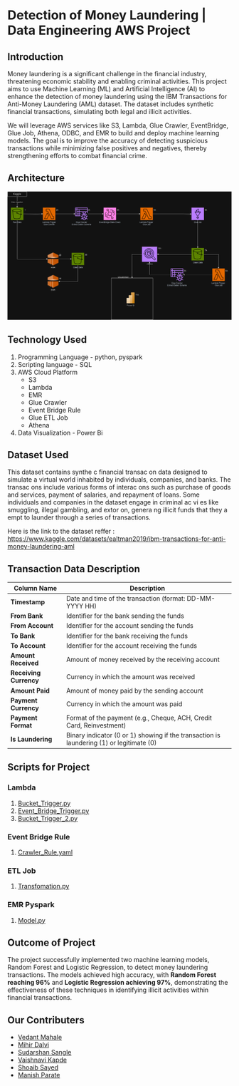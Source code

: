 # Detection of Money Laundering | Data Engineering AWS Project


## Introduction

Money laundering is a significant challenge in the financial industry, threatening economic stability and enabling criminal activities. This project aims to use Machine Learning (ML) and Artificial Intelligence (AI) to enhance the detection of money laundering using the IBM Transactions for Anti-Money Laundering (AML) dataset. The dataset includes synthetic financial transactions, simulating both legal and illicit activities.

We will leverage AWS services like S3, Lambda, Glue Crawler, EventBridge, Glue Job, Athena, ODBC, and EMR to build and deploy machine learning models. The goal is to improve the accuracy of detecting suspicious transactions while minimizing false positives and negatives, thereby strengthening efforts to combat financial crime.

## Architecture

![Project Architecture.drawio.png](https://github.com/Manis7733/Detect-money-laundering-group7/blob/master/Project%20Architecture.drawio.png)

## Technology Used

1. Programming Language - python, pyspark
2. Scripting language - SQL
3. AWS Cloud Platform
   - S3
   - Lambda
   - EMR
   - Glue Crawler
   - Event Bridge Rule
   - Glue ETL Job
   - Athena
4. Data Visualization - Power Bi


## Dataset Used

This dataset contains synthe c financial transac on data designed to simulate a virtual world inhabited by individuals, companies, and banks. The transac ons include various forms of interac ons such as purchase of goods and services, payment of salaries, and repayment of loans. Some individuals and companies in the dataset engage in criminal ac vi es like smuggling, illegal gambling, and extor on, genera ng illicit funds that they a empt to launder through a series of transactions.

Here is the link to the dataset reffer : https://www.kaggle.com/datasets/ealtman2019/ibm-transactions-for-anti-money-laundering-aml

## Transaction Data Description

| **Column Name**       | **Description**                                                                     |
|-----------------------|-------------------------------------------------------------------------------------|
| **Timestamp**         | Date and time of the transaction (format: DD-MM-YYYY HH)                             |
| **From Bank**         | Identifier for the bank sending the funds                                            |
| **From Account**      | Identifier for the account sending the funds                                         |
| **To Bank**           | Identifier for the bank receiving the funds                                          |
| **To Account**        | Identifier for the account receiving the funds                                       |
| **Amount Received**   | Amount of money received by the receiving account                                    |
| **Receiving Currency**| Currency in which the amount was received                                            |
| **Amount Paid**       | Amount of money paid by the sending account                                          |
| **Payment Currency**  | Currency in which the amount was paid                                                |
| **Payment Format**    | Format of the payment (e.g., Cheque, ACH, Credit Card, Reinvestment)                 |
| **Is Laundering**     | Binary indicator (0 or 1) showing if the transaction is laundering (1) or legitimate (0) |


## Scripts for Project
### Lambda

1. [Bucket_Trigger.py](https://github.com/Manis7733/Detect-money-laundering-group7/blob/master/Lambda%20Codes/1.Glue%20Crawler.py)
2. [Event_Bridge_Trigger.py](https://github.com/Manis7733/Detect-money-laundering-group7/blob/master/Lambda%20Codes/1.Glue%20Crawler.py)
3. [Bucket_Trigger_2.py](https://github.com/Manis7733/Detect-money-laundering-group7/blob/master/Lambda%20Codes/3.Glue%20Crawler2.py)

### Event Bridge Rule

1. [Crawler_Rule.yaml](https://github.com/Manis7733/Detect-money-laundering-group7/blob/master/Event%20Bridge%20Rule/Rule.json)

### ETL Job

1. [Transfomation.py](https://github.com/Manis7733/Detect-money-laundering-group7/blob/master/ETL%20Files/jobgluegroup7aiml.py)

### EMR Pyspark

1. [Model.py](https://github.com/Manis7733/Detect-money-laundering-group7/blob/master/ML%20Files/mlpro.ipynb)


## Outcome of Project
The project successfully implemented two machine learning models, Random Forest and Logistic Regression, to detect money laundering transactions. The models achieved high accuracy, with **Random Forest reaching 96%** and **Logistic Regression achieving 97%**, demonstrating the effectiveness of these techniques in identifying illicit activities within financial transactions.


## Our Contributers
- [Vedant Mahale](https://github.com/VedantMahale30)
- [Mihir Dalvi](https://github.com/mihirda-7)
- [Sudarshan Sangle]()
- [Vaishnavi Kapde](https://github.com/Vaishnavi1041)
- [Shoaib Sayed]()
- [Manish Parate](https://github.com/Manis7733)
